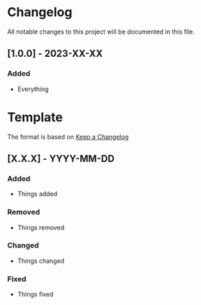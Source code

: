 # Changelog

All notable changes to this project will be documented in this file.

## [1.0.0] - 2023-XX-XX
### Added
- Everything

# Template

The format is based on [Keep a Changelog](https://keepachangelog.com/en/1.0.0/)

## [X.X.X] - YYYY-MM-DD
### Added 
- Things added

### Removed
- Things removed

### Changed
- Things changed

### Fixed
- Things fixed